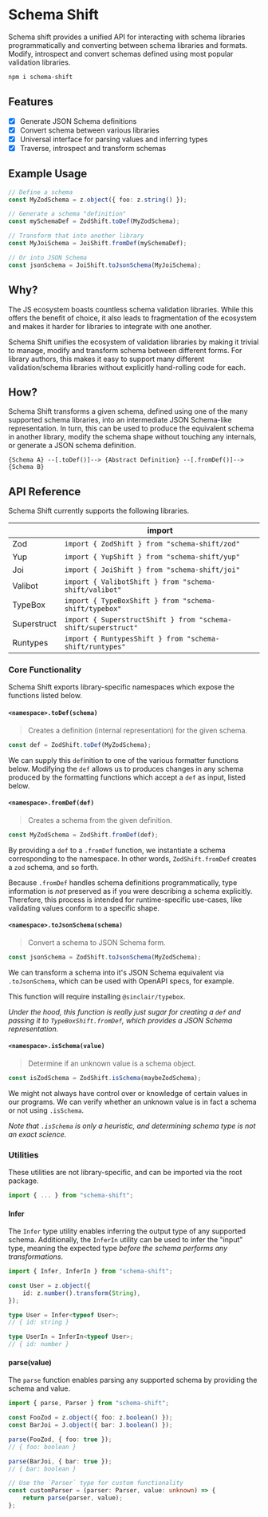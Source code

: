 # Schema Shift

Schema shift provides a unified API for interacting with schema libraries programmatically and converting between schema libraries and formats. Modify, introspect and convert schemas defined using most popular validation libraries.

```sh
npm i schema-shift
```

## Features

-   [x] Generate JSON Schema definitions
-   [x] Convert schema between various libraries
-   [x] Universal interface for parsing values and inferring types
-   [x] Traverse, introspect and transform schemas

## Example Usage

```ts
// Define a schema
const MyZodSchema = z.object({ foo: z.string() });

// Generate a schema "definition"
const mySchemaDef = ZodShift.toDef(MyZodSchema);

// Transform that into another library
const MyJoiSchema = JoiShift.fromDef(mySchemaDef);

// Or into JSON Schema
const jsonSchema = JoiShift.toJsonSchema(MyJoiSchema);
```

## Why?

The JS ecosystem boasts countless schema validation libraries. While this offers the benefit of choice, it also leads to fragmentation of the ecosystem and makes it harder for libraries to integrate with one another.

Schema Shift unifies the ecosystem of validation libraries by making it trivial to manage, modify and transform schema between different forms. For library authors, this makes it easy to support many different validation/schema libraries without explicitly hand-rolling code for each.

## How?

Schema Shift transforms a given schema, defined using one of the many supported schema libraries, into an intermediate JSON Schema-like representation. In turn, this can be used to produce the equivalent schema in another library, modify the schema shape without touching any internals, or generate a JSON schema definition.

```
{Schema A} --[.toDef()]--> {Abstract Definition} --[.fromDef()]--> {Schema B}
```

## API Reference

Schema Shift currently supports the following libraries.

|             | import                                                        |
| ----------- | ------------------------------------------------------------- |
| Zod         | `import { ZodShift } from "schema-shift/zod"`                 |
| Yup         | `import { YupShift } from "schema-shift/yup"`                 |
| Joi         | `import { JoiShift } from "schema-shift/joi"`                 |
| Valibot     | `import { ValibotShift } from "schema-shift/valibot"`         |
| TypeBox     | `import { TypeBoxShift } from "schema-shift/typebox"`         |
| Superstruct | `import { SuperstructShift } from "schema-shift/superstruct"` |
| Runtypes    | `import { RuntypesShift } from "schema-shift/runtypes"`       |

### Core Functionality

Schema Shift exports library-specific namespaces which expose the functions listed below.

#### `<namespace>.toDef(schema)`

> Creates a definition (internal representation) for the given schema.

```ts
const def = ZodShift.toDef(MyZodSchema);
```

We can supply this `def`inition to one of the various formatter functions below. Modifying the `def` allows us to produces changes in any schema produced by the formatting functions which accept a `def` as input, listed below.

#### `<namespace>.fromDef(def)`

> Creates a schema from the given definition.

```ts
const MyZodSchema = ZodShift.fromDef(def);
```

By providing a `def` to a `.fromDef` function, we instantiate a schema corresponding to the namespace. In other words, `ZodShift.fromDef` creates a `zod` schema, and so forth.

Because `.fromDef` handles schema definitions programmatically, type information is _not_ preserved as if you were describing a schema explicitly. Therefore, this process is intended for runtime-specific use-cases, like validating values conform to a specific shape.

#### `<namespace>.toJsonSchema(schema)`

> Convert a schema to JSON Schema form.

```ts
const jsonSchema = ZodShift.toJsonSchema(MyZodSchema);
```

We can transform a schema into it's JSON Schema equivalent via `.toJsonSchema`, which can be used with OpenAPI specs, for example.

This function will require installing `@sinclair/typebox`.

_Under the hood, this function is really just sugar for creating a `def` and passing it to `TypeBoxShift.fromDef`, which provides a JSON Schema representation._

#### `<namespace>.isSchema(value)`

> Determine if an unknown value is a schema object.

```ts
const isZodSchema = ZodShift.isSchema(maybeZodSchema);
```

We might not always have control over or knowledge of certain values in our programs. We can verify whether an unknown value is in fact a schema or not using `.isSchema`.

_Note that `.isSchema` is only a heuristic, and determining schema type is not an exact science._

### Utilities

These utilities are not library-specific, and can be imported via the root package.

```ts
import { ... } from "schema-shift";
```

#### Infer<T>

The `Infer` type utility enables inferring the output type of any supported schema. Additionally, the `InferIn` utility can be used to infer the "input" type, meaning the expected type _before the schema performs any transformations_.

```ts
import { Infer, InferIn } from "schema-shift";

const User = z.object({
    id: z.number().transform(String),
});

type User = Infer<typeof User>;
// { id: string }

type UserIn = InferIn<typeof User>;
// { id: number }
```

#### parse(value)

The `parse` function enables parsing any supported schema by providing the schema and value.

```ts
import { parse, Parser } from "schema-shift";

const FooZod = z.object({ foo: z.boolean() });
const BarJoi = J.object({ bar: J.boolean() });

parse(FooZod, { foo: true });
// { foo: boolean }

parse(BarJoi, { bar: true });
// { bar: boolean }

// Use the `Parser` type for custom functionality
const customParser = (parser: Parser, value: unknown) => {
    return parse(parser, value);
};
```
